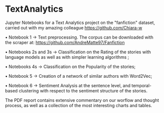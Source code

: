 # TextAnalytics
Jupyter Notebooks for a Text Analytics project on the "fanfiction" dataset, carried out with my amazing colleague https://github.com/Chiara-w

• Notebook 1 -> Text preprocessing. The corpus can be downloaded with the scraper at: https://github.com/AndreMatte97/Fanfiction

• Notebooks 2s and 3s -> Classification on the Rating of the stories with language models as well as with simpler learning algorithms ;

• Notebooks 4s -> Classification on the Popularity of the stories;

• Notebook 5 -> Creation of a network of similar authors with Word2Vec;

• Notebook 6 -> Sentiment Analysis at the sentence level, and temporal-based clustering with respect to the sentiment structure of the stories.

The PDF report contains extensive commentary on our worflow and thought process, as well as a collection of the most interesting charts and tables.
